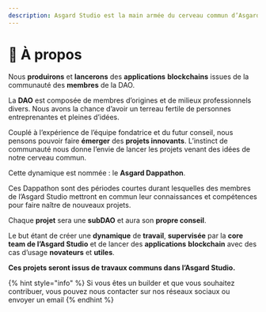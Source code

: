 ```yaml
---
description: Asgard Studio est la main armée du cerveau commun d’Asgard DAO.
---
```


# 🤔 À propos

Nous **produirons** et **lancerons** des **applications** **blockchains** issues de la communauté des **membres** de la DAO.

La **DAO** est composée de membres d’origines et de milieux professionnels divers. Nous avons la chance d’avoir un terreau fertile de personnes entreprenantes et pleines d’idées.&#x20;

Couplé à l’expérience de l’équipe fondatrice et du futur conseil, nous pensons pouvoir faire **émerger** des **projets innovants**. L’instinct de communauté nous donne l’envie de lancer les projets venant des idées de notre cerveau commun.&#x20;

Cette dynamique est nommée : le **Asgard Dappathon**.

Ces Dappathon sont des périodes courtes durant lesquelles des membres de l’Asgard Studio mettront en commun leur connaissances et compétences pour faire naître de nouveaux projets.

Chaque **projet** sera une **subDAO** et aura son **propre conseil**.&#x20;

Le but étant de créer une **dynamique** de **travail**, **supervisée** par la **core team de l’Asgard Studio** et de lancer des **applications** **blockchain** avec des cas d’usage **novateurs** et **utiles**.

**Ces projets seront issus de travaux communs dans l’Asgard Studio.**

{% hint style="info" %}
Si vous êtes un builder et que vous souhaitez contribuer, vous pouvez nous contacter sur nos réseaux sociaux ou envoyer un email
{% endhint %}

